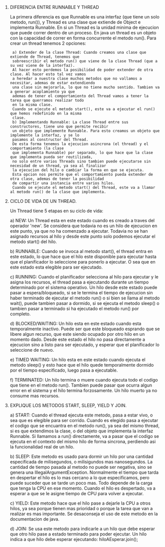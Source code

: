 1) DIFERENCIA ENTRE RUNNABLE Y THREAD

    La primera diferencia es que Runnable es una interfaz (que tiene un solo metodo, run()), y Thread 
    es una clase que extiende de Object e implementa Runnable. En si un Thread es la unidad minima
    de ejecucion que puede correr dentro de un proceso. En java un thread es un objeto con la 
    capacidad de correr en forma concurrente el metodo run().
    Para crear un thread tenemos 2 opciones:
    
        a) Extender de la clase Thread: Cuando creamos una clase que extiende de Thread, tenemos que
        sobreescribir el metodo run() que viene de la clase Thread (que a su vez viene de la interfaz).
        Al hacer esto perdemos la posibilidad de poder extender de otra clase. Al hacer esto tal vez vamos
        a heredar a nuestra clase muchos metodos que no vallamos a necesitar, ademas de estar extendiendo
        una clase sin mejorarla, lo que no tiene mucho sentido. Tambien va a generar acoplamiento ya que
        ademas de tener el comportamiento del Thread vamos a tener la tarea que querramos realizar todo
        en la misma clase.
        Cuando se ejecute el metodo start(), este va a ejecutar el run() que hemos redefinido en la misma
        clase.
        b) Implementando Runnable: La clase Thread entre sus constructores, tiene uno que permite recibir
        un objeto que implemente Runnable. Para esto creamos un objeto que implemente la interfaz, y se lo
        pasamos al constructor del Thread. 
        De esta forma tenemos la ejecucion asincrona (el thread) y el comportamiento (la clase 
        que implementa Runnable) por separado, lo que hace que la clase que implementa pueda ser reutilizada,
        no solo entre varios Threads sino tambien puede ejecutarse sin necesidad de un thread, ya sea al finalizar
        la ejecucion del hilo o cambiar la forma en que se ejecuta.
        Esta opcion nos permite que el comportamiento pueda extender de otra clase, ademas de tener la posibilidad
        de compartir una instancia entre varios hilos. 
        Cuando se ejecute el metodo start() del Thread, este va a llamar al metodo run() de la clase que implementa.

2) CICLO DE VIDA DE UN THREAD.

    Un Thread tiene 5 etapas en su ciclo de vida:

    a) NEW: Un Thread esta en este estado cuando es creado a traves del operador 'new'. Se considera que todavia no 
    es un hilo de ejecucion en este punto, ya que no ha comenzado a ejecutar. Todavia no se han asignado recursos al hilo y 
    desde este punto solo podemos ejecutar el metodo start() del hilo.
    
    b) RUNNABLE: Cuando se invoca al metodo start(), el thread entra en este estado, lo que hace que el hilo este disponible
    para ejecutar hasta que el planificador lo seleccione para ponerlo a ejecutar. O sea que en este estado esta elegible
    para ser ejecutado.
    
    c) RUNNING: Cuando el planificador selecciona al hilo para ejecutar y le asigna los recursos, el thread pasa a ejecutando
    durante un tiempo determinado por el sistema operativo. Un hilo desde este estado puede pasar a espera/bloqueado,
    si se le termina el tiempo de ejecucion sin haber terminado de ejecutar el metodo run() o si bien se llama al metodo wait(),
    puede tambien pasar a dormido, si se ejecuta el metodo sleep() o tambien pasar a terminado si ha ejecutado el metodo run() por 
    completo.
    
    d) BLOCKED/WAITING: Un hilo esta en este estado cuando esta temporalmente inactivo. Puede ser que este bloqueado esprando que se
    libere algun recurso, que este siendo ocupado por otro hilo en un momento dado.
    Desde este estado el hilo no pasa directamente a ejecucion sino a listo para ser ejecutado, y esperar que el planificador lo 
    seleccione de nuevo.
    
    e) TIMED WAITING: Un hilo esta en este estado cuando ejecuta el metodo sleep() y esto hace que el hilo quede temporalmente
    dormido por el tiempo especificado, luego pasa a ejecutable.
    
    f) TERMINATED: Un hilo termina o muere cuando ejecuta todo el codigo que tiene en el metodo run(). Tambien puede pasar que 
    ocurra algun error en el sistema y el hilo termina forzosamente. Un hilo muerto ya no consume mas recursos.


3) EXPLIQUE LOS METODOS START, SLEEP, YIELD Y JOIN.

    a) START: Cuando el thread ejecuta este metodo, pasa a estar vivo, o sea que es elegible para ser corrido. Cuando es elegido
    pasa a ejecutar el codigo que se encuantra en el metodo run(), ya sea del mismo thread, si es que extendimos la clase, o del objeto
    que implementa la interfaz Runnable. Si llamamos a run() directamente, va a pasar que el codigo se ejecuta en el contexto del
    mismo hilo de forma sincrona, perdiendo asi la funcionalidad real de un hilo.

    b) SLEEP: Este metodo es usado para dormir un hilo por una cantidad especificada de milisegundos, o milisigundos mas nanosegundos.
    La cantidad de tiempo pasada al metodo no puede ser negativa, sino se genera una IllegalArgumentException. Normalmente el tiempo
    que tarda en despertar el hilo es lo mas cercano a lo que especificamos, pero puede suceder que se tarde un poco mas. Todo 
    depende de la carga que tenga la CPU en ese momento. Cuando el hilo es despertado, va a esperar a que se le asigne tiempo
    de CPU para volver a ejecutar.
    
    c) YIELD: Este metodo hace que el hilo pase a dejarle la CPU a otros hilos, ya sea porque tienen mas prioridad o porque la tarea
    que van a realizar es mas importante. Se desaconseja el uso de este metodo en la documentacion de java.
    
    d) JOIN: Se usa este metodo para indicarle a un hilo que debe esperar que otro hilo pase a estado terminado para poder ejecutar.
    Un hilo indica a que hilo debe esperar ejecutando: hiloAEsperar.join();
